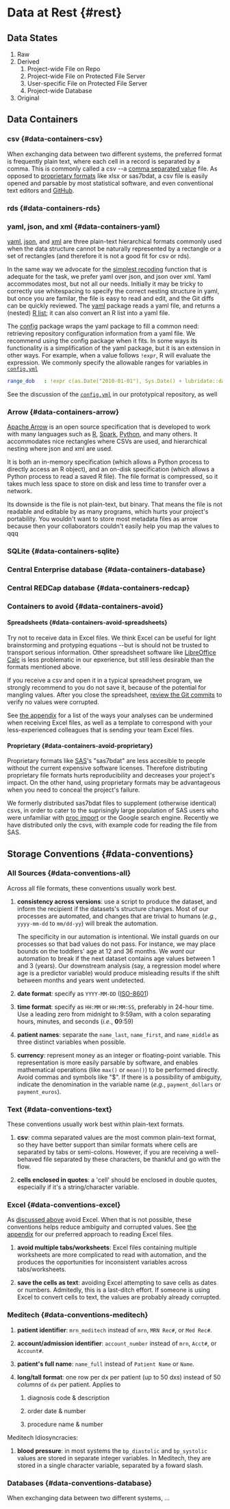 Data at Rest {#rest}
====================================

Data States
------------------------------------

1. Raw
1. Derived
    1. Project-wide File on Repo
    1. Project-wide File on Protected File Server
    1. User-specific File on Protected File Server
    1. Project-wide Database
1. Original

Data Containers
------------------------------------

### csv {#data-containers-csv}

When exchanging data between two different systems, the preferred format is frequently plain text, where each cell in a record is separated by a comma.  This is commonly called a csv --a [comma separated value](https://en.wikipedia.org/wiki/Comma-separated_values) file.  As opposed to [proprietary formats](#data-containers-avoid) like xlsx or sas7bdat, a csv file is easily opened and parsable by most statistical software, and even conventional text editors and [GitHub](https://help.github.com/en/github/managing-files-in-a-repository/rendering-csv-and-tsv-data).


### rds {#data-containers-rds}


### yaml, json, and xml {#data-containers-yaml}

[yaml](https://circleci.com/blog/what-is-yaml-a-beginner-s-guide/), [json](https://www.w3schools.com/js/js_json_intro.asp), and [xml](https://www.w3schools.com/xml/) are three plain-text hierarchical formats commonly used when the data structure cannot be naturally represented by a rectangle or a set of rectangles (and therefore it is not a good fit for csv or rds).  

In the same way we advocate for the [simplest recoding](https://ouhscbbmc.github.io/data-science-practices-1/coding.html#coding-simplify-recoding) function that is adequate for the task, we prefer yaml over json, and json over xml.  Yaml accommodates most, but not all our needs.  Initially it may be tricky to correctly use whitespacing to specify the correct nesting structure in yaml, but once you are familar, the file is easy to read and edit, and the Git diffs can be quickly reviewed.  The [yaml](http://biostat.mc.vanderbilt.edu/wiki/Main/YamlR) package reads a yaml file, and returns a (nested) [R list](https://www.tutorialspoint.com/r/r_lists.htm); it can also convert an R list into a yaml file.

The [config](https://github.com/rstudio/config) package wraps the yaml package to fill a common need: retrieving repository configuration information from a yaml file.  We recommend using the config package when it fits.  In some ways its functionality is a simplification of the yaml package, but it is an extension in other ways.  For example, when a value follows `!expr`, R will evaluate the expression.   We commonly specify the allowable ranges for variables in [`config.yml`](https://github.com/OuhscBbmc/cdw-skeleton-1/blob/master/config.yml)

```yaml
range_dob   : !expr c(as.Date("2010-01-01"), Sys.Date() + lubridate::days(1))
```
See the discussion of the [`config.yml`](https://ouhscbbmc.github.io/data-science-practices-1/repo-prototype.html#repo-config) in our prototypical repository, as well

### Arrow {#data-containers-arrow}

[Apache Arrow](https://arrow.apache.org/) is an open source specification that is developed to work with many languages such as [R](https://arrow.apache.org/docs/r/), [Spark](https://towardsdatascience.com/a-gentle-introduction-to-apache-arrow-with-apache-spark-and-pandas-bb19ffe0ddae), [Python](https://spark.apache.org/docs/latest/sql-pyspark-pandas-with-arrow.html), and many others.  It accommodates nice rectangles where CSVs are used, and hierarchical nesting where json and xml are used.  

It is both an in-memory specification (which allows a Python process to directly access an R object), and an on-disk specification (which allows a Python process to read a saved R file).  The file format is compressed, so it takes much less space to store on disk and less time to transfer over a network.  

Its downside is the file is not plain-text, but binary.  That means the file is not readable and editable by as many programs, which hurts your project's portability.  You wouldn't want to store most metadata files as arrow because then your collaborators couldn't easily help you map the values to qqq

### SQLite {#data-containers-sqlite}

### Central Enterprise database {#data-containers-database}

### Central REDCap database {#data-containers-redcap}

### Containers to avoid {#data-containers-avoid}

#### Spreadsheets {#data-containers-avoid-spreadsheets}

Try not to receive data in Excel files.  We think Excel can be useful for light brainstorming and protyping equations --but is should not be trusted to transport serious information.  Other spreadsheet software like [LibreOffice Calc](https://en.wikipedia.org/wiki/LibreOffice_Calc) is less problematic in our epxerience, but still less desirable than the formats mentioned above.

If you receive a csv and open it in a typical spreadsheet program, we strongly recommend to you do not save it, because of the potential for mangling values.  After you close the spreadsheet, [review the Git commits](#git-stability) to verify no values were corrupted.

See [the appendix](#snippets-correspondence-excel) for a list of the ways your analyses can be undermined when receiving Excel files, as well as a template to correspond with your less-experienced colleagues that is sending your team Excel files. 

#### Proprietary {#data-containers-avoid-proprietary}

Proprietary formats like [SAS](https://en.wikipedia.org/wiki/SAS_(software))'s "sas7bdat" are less accesible to people without the current expensive software licenses.  Therefore distributing proprietary file formats hurts reproducibility and decreases your project's impact.  On the other hand, using proprietary formats may be advantageous when you need to conceal the project's failure.

We formerly distributed sas7bdat files to supplement (otherwise identical) csvs, in order to cater to the suprisingly large population of SAS users who were unfamiliar with [proc import](https://documentation.sas.com/?docsetId=proc&docsetTarget=n18jyszn33umngn14czw2qfw7thc.htm&docsetVersion=9.4&locale=en) or the Google search engine.  Recently we have distributed only the csvs, with example code for reading the file from SAS.


Storage Conventions {#data-conventions}
------------------------------------

### All Sources {#data-conventions-all}

Across all file formats, these conventions usually work best.

1. **consistency across versions**: use a script to produce the dataset, and inform the recipient if the datasets's structure changes.  Most of our processes are automated, and changes that are trivial to humans (*e.g.*, `yyyy-mm-dd` to `mm/dd-yy`) will break the automation.  

    The specificity in our automation is intentional.  We install guards on our processes so that bad values do not pass.  For instance, we may place bounds on the toddlers' age at 12 and 36 months.  We *want* our automation to break if the next dataset contains age values between 1 and 3 (years).  Our downstream analysis (say, a regression model where age is a predictor variable) would produce misleading results if the shift between months and years went undetected.

1. **date format**: specify as `YYYY-MM-DD` ([ISO-8601](https://www.explainxkcd.com/wiki/index.php/1179:_ISO_8601))

1. **time format**: specify as `HH:MM` or `HH:MM:SS`, preferably in 24-hour time.  Use a leading zero from midnight to 9:59am, with a colon separating hours, minutes, and seconds (*i.e.*, **0**9:59) 

1. **patient names**: separate the `name_last`, `name_first`, and `name_middle` as three distinct variables when possible.

1. **currency**: represent money as an integer or floating-point variable.  This representation is more easily parsable by software, and enables mathematical operations (like `max()` or `mean()`) to be performed directly.  Avoid commas and symbols like "$".  If there is a possibility of ambiguity, indicate the denomination in the variable name (*e.g.*, `payment_dollars` or `payment_euros`).


### Text {#data-conventions-text}

These conventions usually work best within plain-text formats.

1. **csv**: comma separated values are the most common plain-text format, so they have better support than similar formats where cells are separated by tabs or semi-colons.  However, if you are receiving a well-behaved file separated by these characters, be thankful and go with the flow.

1. **cells enclosed in quotes**: a 'cell' should be enclosed in double quotes, especially if it's a string/character variable.


### Excel {#data-conventions-excel}

As [discussed above]({#data-containers-avoid) avoid Excel.  When that is not possible, these conventions helps reduce ambiguity and corrupted values.  See [the appendix](#snippets-reading-excel) for our preferred approach to reading Excel files.

1. **avoid multiple tabs/worksheets**: Excel files containing multiple worksheets are more complicated to read with automation, and the produces the opportunities for inconsistent variables across tabs/worksheets.

1. **save the cells as text**: avoiding Excel attempting to save cells as dates or numbers.  Admitedly, this is a last-ditch effort.  If someone is using Excel to convert cells to text, the values are probably already corrupted.




        
### Meditech {#data-conventions-meditech}

1. **patient identifier**: `mrn_meditech` instead of `mrn`, `MRN Rec#`, or `Med Rec#`.

1. **account/admission identifier**: `account_number` instead of `mrn`, `Acct#`, or `Account#`.

1. **patient's full name**: `name_full` instead of `Patient Name` or `Name`.

1. **long/tall format**: one row per dx per patient (up to 50 dxs) instead of 50 *columns* of `dx` per patient.  Applies to

    1. diagnosis code & description

    1. order date & number

    1. procedure name & number

Meditech Idiosyncracies:

1. **blood pressure**: in most systems the `bp_diastolic` and `bp_systolic` values are stored in separate integer variables.  In Meditech, they are stored in a single character variable, separated by a foward slash.

### Databases {#data-conventions-database}

When exchanging data between two different systems, ...
